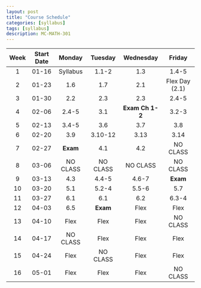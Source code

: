 ```yaml
---
layout: post
title: "Course Schedule"
categories: [syllabus]
tags: [syllabus]
description: MC-MATH-301
---
```


|Week|Start Date|Monday|Tuesday|Wednesday|Friday|
|:---:|:---:|:---: |:---:  |:---:    |:---: |
|1|01-16|Syllabus|1.1-2|1.3|1.4-5|
|2|01-23|1.6|1.7|2.1|Flex Day (2.1)|
|3|01-30|2.2|2.3|2.3|2.4-5|
|4|02-06|2.4-5|3.1|**Exam Ch 1-2**|3.2-3|
|5|02-13|3.4-5|3.6|3.7|3.8|
|6|02-20|3.9|3.10-12|3.13|3.14|
|7|02-27|**Exam**|4.1|4.2|NO CLASS|
|8|03-06|NO CLASS|NO CLASS|NO CLASS|NO CLASS|
|9|03-13|4.3|4.4-5|4.6-7|**Exam**|
|10|03-20|5.1|5.2-4|5.5-6|5.7|
|11|03-27|6.1|6.1|6.2|6.3-4|
|12|04-03|6.5|**Exam**|Flex|Flex|
|13|04-10|Flex|Flex|Flex|NO CLASS|
|14|04-17|NO CLASS|Flex|Flex|Flex|
|15|04-24|Flex|NO CLASS|Flex|Flex|
|16|05-01|Flex|Flex|Flex|NO CLASS|
